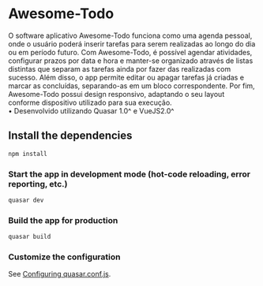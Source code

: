 # Awesome-Todo

O software aplicativo Awesome-Todo funciona como uma agenda pessoal, onde o usuário poderá inserir tarefas para serem realizadas ao longo do dia ou em período futuro. Com Awesome-Todo, é possível agendar atividades, configurar prazos por data e hora e manter-se organizado através de listas distintas que separam as tarefas ainda por fazer das realizadas com sucesso. Além disso, o app permite editar ou apagar tarefas já criadas e marcar as concluídas, separando-as em um bloco correspondente. Por fim, Awesome-Todo possui design responsivo, adaptando o seu layout conforme dispositivo utilizado para sua execução.\
• Desenvolvido utilizando Quasar 1.0^ e VueJS2.0^

## Install the dependencies
```bash
npm install
```

### Start the app in development mode (hot-code reloading, error reporting, etc.)
```bash
quasar dev
```

### Build the app for production
```bash
quasar build
```

### Customize the configuration
See [Configuring quasar.conf.js](https://v1.quasar.dev/quasar-cli/quasar-conf-js).
